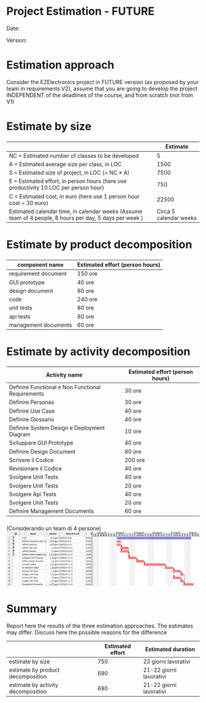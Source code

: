 # Project Estimation - FUTURE
Date:

Version:


# Estimation approach
Consider the EZElectronics  project in FUTURE version (as proposed by your team in requirements V2), assume that you are going to develop the project INDEPENDENT of the deadlines of the course, and from scratch (not from V1)
# Estimate by size
### 
|             | Estimate                        |             
| ----------- | ------------------------------- |  
| NC =  Estimated number of classes to be developed   |             5                |             
|  A = Estimated average size per class, in LOC       |                1500           | 
| S = Estimated size of project, in LOC (= NC * A) | 7500 |
| E = Estimated effort, in person hours (here use productivity 10 LOC per person hour)  |           750                           |   
| C = Estimated cost, in euro (here use 1 person hour cost = 30 euro) | 22500| 
| Estimated calendar time, in calendar weeks (Assume team of 4 people, 8 hours per day, 5 days per week ) |       Circa 5 calendar weeks              |               

# Estimate by product decomposition
### 
|         component name    | Estimated effort (person hours)   |             
| ----------- | ------------------------------- | 
|requirement document    | 150 ore |
| GUI prototype | 40 ore |
|design document | 80 ore|
|code |240 ore|
| unit tests | 80 ore|
| api tests |80 ore |
| management documents  | 60 ore|



# Estimate by activity decomposition
### 
|         Activity name    | Estimated effort (person hours)   |             
| ----------- | ------------------------------- | 
| Definire Functional e Non Functional Requirements | 30 ore |
| Definire Personas | 30 ore | 
| Definire Use Case | 40 ore |
| Definire Glossario | 40 ore |
| Definire System Design e Deployment Diagram | 10 ore |
| Sviluppare GUI Prototype | 40 ore |
| Definire Design Document | 80 ore |
| Scrivere il Codice | 200 ore |
| Revisionare il Codice | 40 ore |
| Svolgere Unit Tests | 40 ore |
| Svolgere Unit Tests | 20 ore |
| Svolgere Api Tests | 40 ore |
| Svolgere Unit Tests | 20 ore |
| Definire Management Documents | 60 ore |
###
(Considerando un team di 4 persone)
![alt text](resources/Ganttv2.png)


# Summary

Report here the results of the three estimation approaches. The  estimates may differ. Discuss here the possible reasons for the difference

|             | Estimated effort                        |   Estimated duration |          
| ----------- | ------------------------------- | ---------------|
| estimate by size |750| 23 giorni lavorativi
| estimate by product decomposition |690| 21-22 giorni lavorativi
| estimate by activity decomposition |690| 21-22 giorni lavorativi




